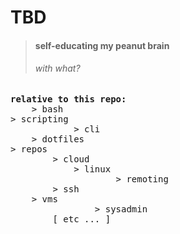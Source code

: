 TBD
=======
>
> #### self-educating my peanut brain
> ###### _with what?_

<pre>
<b>relative to this repo:</b>
	> bash
> scripting
			> cli
	> dotfiles
> repos
		> cloud
			> linux
					> remoting
		> ssh
	> vms
				> sysadmin
		[ etc ... ]
</pre>

<pre>
